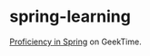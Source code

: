 # spring-learning

[Proficiency in Spring](https://time.geekbang.org/course/intro/100023501) on GeekTime.
